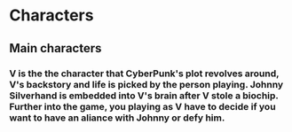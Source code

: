 # Characters
## Main characters
### V is the the character that CyberPunk's plot revolves around, V's backstory and life is picked by the person playing. Johnny Silverhand is embedded into V's brain after V stole a biochip.  Further into the game, you playing as V have to decide if you want to have an aliance with Johnny or defy him.
####
